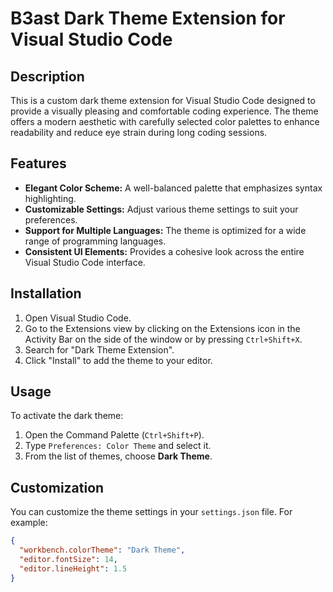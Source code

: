 # B3ast Dark Theme Extension for Visual Studio Code

## Description

This is a custom dark theme extension for Visual Studio Code designed to provide a visually pleasing and comfortable coding experience. The theme offers a modern aesthetic with carefully selected color palettes to enhance readability and reduce eye strain during long coding sessions.

## Features

- **Elegant Color Scheme:** A well-balanced palette that emphasizes syntax highlighting.
- **Customizable Settings:** Adjust various theme settings to suit your preferences.
- **Support for Multiple Languages:** The theme is optimized for a wide range of programming languages.
- **Consistent UI Elements:** Provides a cohesive look across the entire Visual Studio Code interface.

## Installation

1. Open Visual Studio Code.
2. Go to the Extensions view by clicking on the Extensions icon in the Activity Bar on the side of the window or by pressing `Ctrl+Shift+X`.
3. Search for "Dark Theme Extension".
4. Click "Install" to add the theme to your editor.

## Usage

To activate the dark theme:

1. Open the Command Palette (`Ctrl+Shift+P`).
2. Type `Preferences: Color Theme` and select it.
3. From the list of themes, choose **Dark Theme**.

## Customization

You can customize the theme settings in your `settings.json` file. For example:

```json
{
  "workbench.colorTheme": "Dark Theme",
  "editor.fontSize": 14,
  "editor.lineHeight": 1.5
}
```
